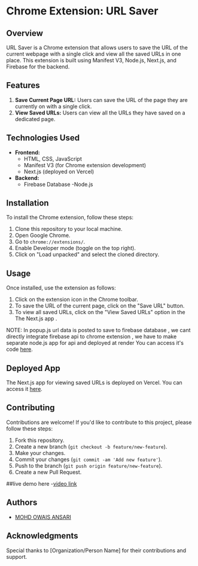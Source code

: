 # Chrome Extension: URL Saver

## Overview

URL Saver is a Chrome extension that allows users to save the URL of the current webpage with a single click and view all the saved URLs in one place. This extension is built using Manifest V3, Node.js, Next.js, and Firebase for the backend.

## Features

1. **Save Current Page URL:** Users can save the URL of the page they are currently on with a single click.
2. **View Saved URLs:** Users can view all the URLs they have saved on a dedicated page.

## Technologies Used

- **Frontend:**
  - HTML, CSS, JavaScript
  - Manifest V3 (for Chrome extension development)
  - Next.js (deployed on Vercel)
- **Backend:**
  - Firebase Database
  -Node.js
## Installation

To install the Chrome extension, follow these steps:

1. Clone this repository to your local machine.
2. Open Google Chrome.
3. Go to `chrome://extensions/`.
4. Enable Developer mode (toggle on the top right).
5. Click on "Load unpacked" and select the cloned directory.

## Usage

Once installed, use the extension as follows:

1. Click on the extension icon in the Chrome toolbar.
2. To save the URL of the current page, click on the "Save URL" button.
3. To view all saved URLs, click on the "View Saved URLs" option in the The Next.js app .

NOTE:
In popup.js url data is posted to save to firebase database , we cant directly integrate firebase api to chrome extension ,
we have to make separate node.js app for api and deployed at render
You can access it's code  [here](https://github.com/thisIsOwais/chromeExtension-firebase-api/tree/master).

## Deployed App

The Next.js app for viewing saved URLs is deployed on Vercel. You can access it [here](https://next-js-url-from-extension-hxamk44wg-mohd-owaiss-projects.vercel.app/).

## Contributing

Contributions are welcome! If you'd like to contribute to this project, please follow these steps:

1. Fork this repository.
2. Create a new branch (`git checkout -b feature/new-feature`).
3. Make your changes.
4. Commit your changes (`git commit -am 'Add new feature'`).
5. Push to the branch (`git push origin feature/new-feature`).
6. Create a new Pull Request.

##live demo here
-[video link](https://www.loom.com/share/f1fc31dfb6dd490692a1847fbd88e534?sid=99f306b2-3f56-48de-8094-767cc534328a)

## Authors

- [MOHD OWAIS ANSARI](https://github.com/thisIsOwais)

## Acknowledgments

Special thanks to [Organization/Person Name] for their contributions and support.
